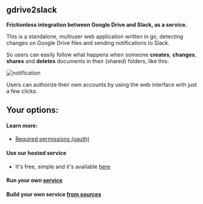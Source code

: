 gdrive2slack
------------
**Frictionless integration between Google Drive and Slack, as a service.**

This is a standalone, multiuser web application written in go, detecting changes on Google Drive files and sending notifications to Slack.

So users can easily follow what happens when someone **creates**, **changes**, **shares** and **deletes** documents in their (shared) folders, like this:

![notification](https://raw.github.com/optionfactory/gdrive2slack/master/docs/notification.png)


Users can authorize their own accounts by using the web interface with just a few clicks.

## Your options:

#### Learn more:
* [Required permissions (oauth)](https://github.com/optionfactory/gdrive2slack/wiki#required-permissions-\(oauth\))

#### Use our hosted service
  * It's free, simple and it's available [here](http://gdrive2slack.optionfactory.net)
 
#### Run your own [service](https://github.com/optionfactory/gdrive2slack/wiki/Run-your-own-service)

#### Build your own service [from sources](https://github.com/optionfactory/gdrive2slack/wiki/Build-your-own-service-from-sources)

